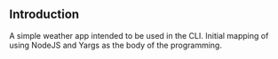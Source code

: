 ## Introduction

A simple weather app intended to be used in the CLI. 
Initial mapping of using NodeJS and Yargs as the body of the programming.
